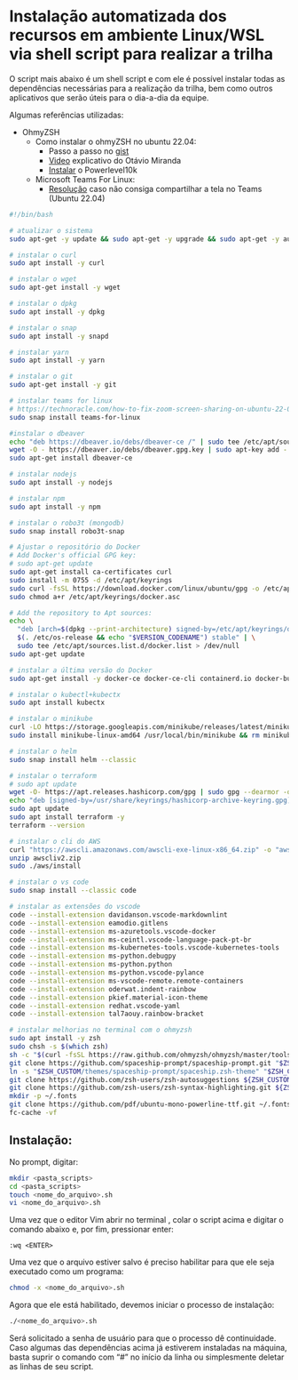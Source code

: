 # Instalação automatizada dos recursos em ambiente Linux/WSL via shell script para realizar a trilha

O script mais abaixo é um shell script e com ele é possível instalar todas as dependências necessárias para a realização da trilha, bem como outros aplicativos que serão úteis para o dia-a-dia da equipe.

Algumas referências utilizadas:

- OhmyZSH
  - Como instalar o ohmyZSH no ubuntu 22.04:
    - Passo a passo no [gist](https://gist.github.com/luizomf/1fe6c67f307fc1df19e58f224134dc8f)
    - [Video](https://www.youtube.com/watch?v=5i3TpDR8muU) explicativo do Otávio Miranda
    - [Instalar](https://medium.com/@satriajanaka09/setup-zsh-oh-my-zsh-powerlevel10k-on-ubuntu-20-04-c4a4052508fd) o Powerlevel10k
  - Microsoft Teams For Linux:
    - [Resolução](https://linuxconfig.org/how-to-enable-disable-wayland-on-ubuntu-20-04-desktop) caso não consiga compartilhar a tela no Teams (Ubuntu 22.04)

```bash
#!/bin/bash

# atualizar o sistema
sudo apt-get -y update && sudo apt-get -y upgrade && sudo apt-get -y autoclean && sudo apt-get -y autoremove

# instalar o curl
sudo apt install -y curl

# instalar o wget
sudo apt-get install -y wget

# instalar o dpkg
sudo apt install -y dpkg

# instalar o snap
sudo apt install -y snapd

# instalar yarn
sudo apt install -y yarn

# instalar o git
sudo apt-get install -y git

# instalar teams for linux
# https://technoracle.com/how-to-fix-zoom-screen-sharing-on-ubuntu-22-04-quickly/
sudo snap install teams-for-linux

#instalar o dbeaver
echo "deb https://dbeaver.io/debs/dbeaver-ce /" | sudo tee /etc/apt/sources.list.d/dbeaver.list
wget -O - https://dbeaver.io/debs/dbeaver.gpg.key | sudo apt-key add -
sudo apt-get install dbeaver-ce

# instalar nodejs
sudo apt install -y nodejs

# instalar npm
sudo apt install -y npm

# instalar o robo3t (mongodb)
sudo snap install robo3t-snap

# Ajustar o repositório do Docker
# Add Docker's official GPG key:
# sudo apt-get update
sudo apt-get install ca-certificates curl
sudo install -m 0755 -d /etc/apt/keyrings
sudo curl -fsSL https://download.docker.com/linux/ubuntu/gpg -o /etc/apt/keyrings/docker.asc
sudo chmod a+r /etc/apt/keyrings/docker.asc

# Add the repository to Apt sources:
echo \
  "deb [arch=$(dpkg --print-architecture) signed-by=/etc/apt/keyrings/docker.asc] https://download.docker.com/linux/ubuntu \
  $(. /etc/os-release && echo "$VERSION_CODENAME") stable" | \
  sudo tee /etc/apt/sources.list.d/docker.list > /dev/null
sudo apt-get update

# instalar a última versão do Docker
sudo apt-get install -y docker-ce docker-ce-cli containerd.io docker-buildx-plugin docker-compose-plugin

# instalar o kubectl+kubectx
sudo apt install kubectx

# instalar o minikube
curl -LO https://storage.googleapis.com/minikube/releases/latest/minikube-linux-amd64
sudo install minikube-linux-amd64 /usr/local/bin/minikube && rm minikube-linux-amd64

# instalar o helm
sudo snap install helm --classic

# instalar o terraform
# sudo apt update
wget -O- https://apt.releases.hashicorp.com/gpg | sudo gpg --dearmor -o /usr/share/keyrings/hashicorp-archive-keyring.gpg
echo "deb [signed-by=/usr/share/keyrings/hashicorp-archive-keyring.gpg] https://apt.releases.hashicorp.com $(lsb_release -cs) main" | sudo tee /etc/apt/sources.list.d/hashicorp.list
sudo apt update
sudo apt install terraform -y
terraform --version

# instalar o cli do AWS
curl "https://awscli.amazonaws.com/awscli-exe-linux-x86_64.zip" -o "awscliv2.zip"                                                                 
unzip awscliv2.zip
sudo ./aws/install

# instalar o vs code
sudo snap install --classic code

# instalar as extensões do vscode
code --install-extension davidanson.vscode-markdownlint
code --install-extension eamodio.gitlens
code --install-extension ms-azuretools.vscode-docker
code --install-extension ms-ceintl.vscode-language-pack-pt-br
code --install-extension ms-kubernetes-tools.vscode-kubernetes-tools
code --install-extension ms-python.debugpy
code --install-extension ms-python.python
code --install-extension ms-python.vscode-pylance
code --install-extension ms-vscode-remote.remote-containers
code --install-extension oderwat.indent-rainbow
code --install-extension pkief.material-icon-theme
code --install-extension redhat.vscode-yaml
code --install-extension tal7aouy.rainbow-bracket

# instalar melhorias no terminal com o ohmyzsh
sudo apt install -y zsh
sudo chsh -s $(which zsh)
sh -c "$(curl -fsSL https://raw.github.com/ohmyzsh/ohmyzsh/master/tools/install.sh)"
git clone https://github.com/spaceship-prompt/spaceship-prompt.git "$ZSH_CUSTOM/themes/spaceship-prompt" --depth=1
ln -s "$ZSH_CUSTOM/themes/spaceship-prompt/spaceship.zsh-theme" "$ZSH_CUSTOM/themes/spaceship.zsh-theme"
git clone https://github.com/zsh-users/zsh-autosuggestions ${ZSH_CUSTOM:-~/.oh-my-zsh/custom}/plugins/zsh-autosuggestions
git clone https://github.com/zsh-users/zsh-syntax-highlighting.git ${ZSH_CUSTOM:-~/.oh-my-zsh/custom}/plugins/zsh-syntax-highlighting
mkdir -p ~/.fonts
git clone https://github.com/pdf/ubuntu-mono-powerline-ttf.git ~/.fonts/ubuntu-mono-powerline-ttf
fc-cache -vf
```

## Instalação:

No prompt, digitar:
```bash
mkdir <pasta_scripts>
cd <pasta_scripts>
touch <nome_do_arquivo>.sh
vi <nome_do_arquivo>.sh
```

Uma vez que o editor Vim abrir no terminal , colar o script acima e digitar o comando abaixo e, por fim, pressionar enter:
```vim
:wq <ENTER>
```

Uma vez que o arquivo estiver salvo é preciso habilitar para que ele seja executado como um programa:
```bash
chmod -x <nome_do_arquivo>.sh
```

Agora que ele está habilitado, devemos iniciar o processo de instalação:
```bash
./<nome_do_arquivo>.sh
```

Será solicitado a senha de usuário para que o processo dê continuidade. Caso algumas das dependências acima já estiverem instaladas na máquina, basta suprir o comando com “#” no início da linha ou simplesmente deletar as linhas de seu script.


